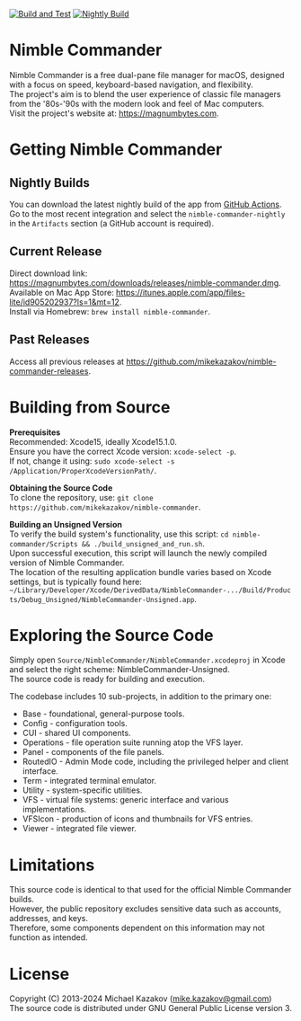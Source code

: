 [![Build and Test](https://github.com/mikekazakov/nimble-commander/actions/workflows/build.yml/badge.svg?branch=main)](https://github.com/mikekazakov/nimble-commander/actions/workflows/build.yml)
[![Nightly Build](https://github.com/mikekazakov/nimble-commander/actions/workflows/nightly.yml/badge.svg?branch=main)](https://github.com/mikekazakov/nimble-commander/actions/workflows/nightly.yml)

# Nimble Commander
Nimble Commander is a free dual-pane file manager for macOS, designed with a focus on speed, keyboard-based navigation, and flexibility.  
The project's aim is to blend the user experience of classic file managers from the '80s-'90s with the modern look and feel of Mac computers.  
Visit the project's website at: https://magnumbytes.com.  

# Getting Nimble Commander

## Nightly Builds
You can download the latest nightly build of the app from [GitHub Actions](https://github.com/mikekazakov/nimble-commander/actions/workflows/nightly.yml).  
Go to the most recent integration and select the `nimble-commander-nightly` in the `Artifacts` section (a GitHub account is required).

## Current Release
Direct download link: https://magnumbytes.com/downloads/releases/nimble-commander.dmg.  
Available on Mac App Store: https://itunes.apple.com/app/files-lite/id905202937?ls=1&mt=12.  
Install via Homebrew: `brew install nimble-commander`.  

## Past Releases
Access all previous releases at https://github.com/mikekazakov/nimble-commander-releases. 

# Building from Source
**Prerequisites**  
Recommended: Xcode15, ideally Xcode15.1.0.  
Ensure you have the correct Xcode version: `xcode-select -p`.  
If not, change it using: `sudo xcode-select -s /Application/ProperXcodeVersionPath/`.  

**Obtaining the Source Code**  
To clone the repository, use: `git clone https://github.com/mikekazakov/nimble-commander`.  

**Building an Unsigned Version**  
To verify the build system's functionality, use this script: `cd nimble-commander/Scripts && ./build_unsigned_and_run.sh`.  
Upon successful execution, this script will launch the newly compiled version of Nimble Commander.  
The location of the resulting application bundle varies based on Xcode settings, but is typically found here:  
`~/Library/Developer/Xcode/DerivedData/NimbleCommander-.../Build/Products/Debug_Unsigned/NimbleCommander-Unsigned.app`.

# Exploring the Source Code
Simply open `Source/NimbleCommander/NimbleCommander.xcodeproj` in Xcode and select the right scheme: NimbleCommander-Unsigned.  
The source code is ready for building and execution.  

The codebase includes 10 sub-projects, in addition to the primary one:
  * Base - foundational, general-purpose tools.
  * Config - configuration tools.
  * CUI - shared UI components.
  * Operations - file operation suite running atop the VFS layer.
  * Panel - components of the file panels.
  * RoutedIO - Admin Mode code, including the privileged helper and client interface.
  * Term - integrated terminal emulator.
  * Utility - system-specific utilities.
  * VFS - virtual file systems: generic interface and various implementations.
  * VFSIcon - production of icons and thumbnails for VFS entries.
  * Viewer - integrated file viewer.

# Limitations
This source code is identical to that used for the official Nimble Commander builds.  
However, the public repository excludes sensitive data such as accounts, addresses, and keys.  
Therefore, some components dependent on this information may not function as intended.

# License
Copyright (C) 2013-2024 Michael Kazakov (mike.kazakov@gmail.com)  
The source code is distributed under GNU General Public License version 3.
